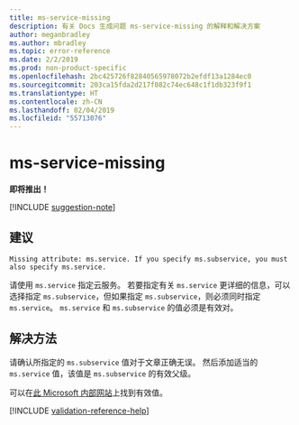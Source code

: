 ```yaml
---
title: ms-service-missing
description: 有关 Docs 生成问题 ms-service-missing 的解释和解决方案
author: meganbradley
ms.author: mbradley
ms.topic: error-reference
ms.date: 2/2/2019
ms.prod: non-product-specific
ms.openlocfilehash: 2bc425726f82840565978072b2efdf13a1284ec0
ms.sourcegitcommit: 203ca15fda2d217f082c74ec648c1f1db323f9f1
ms.translationtype: HT
ms.contentlocale: zh-CN
ms.lasthandoff: 02/04/2019
ms.locfileid: "55713076"
---
```

# <a name="ms-service-missing"></a>ms-service-missing

**即将推出！**

[!INCLUDE [suggestion-note](includes/suggestion-note.md)]

## <a name="suggestion"></a>建议

`Missing attribute: ms.service. If you specify ms.subservice, you must also specify ms.service.`

请使用 `ms.service` 指定云服务。 若要指定有关 `ms.service` 更详细的信息，可以选择指定 `ms.subservice`，但如果指定 `ms.subservice`，则必须同时指定 `ms.service`。 `ms.service` 和 `ms.subservice` 的值必须是有效对。

## <a name="resolution"></a>解决方法

请确认所指定的 `ms.subservice` 值对于文章正确无误。 然后添加适当的 `ms.service` 值，该值是 `ms.subservice` 的有效父级。

可以在[此 Microsoft 内部网站](https://docsmetadatatool.azurewebsites.net/whitelists)上找到有效值。

<!--make sure to add this file to your includes folder and verify the path-->
[!INCLUDE [validation-reference-help](includes/validation-reference-help.md)]
